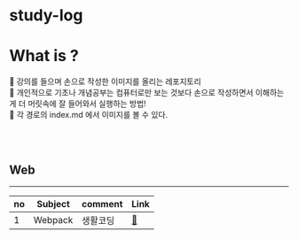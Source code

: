 # study-log

# What is ?

:pushpin: 강의를 들으며 손으로 작성한 이미지를 올리는 레포지토리 <br/>
:pushpin: 개인적으로 기초나 개념공부는 컴퓨터로만 보는 것보다 손으로 작성하면서 이해하는게 더 머릿속에 잘 들어와서 실행하는 방법! <br/>
:pushpin: 각 경로의 index.md 에서 이미지를 볼 수 있다.

<br/><br/>

## Web

---

| no  | Subject | comment  | Link                         |
| --- | ------- | -------- | ---------------------------- |
| 1   | Webpack | 생활코딩 | [:link:](./webpack/index.md) |
